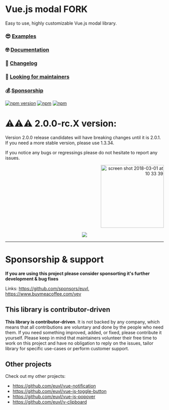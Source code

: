<p align="center">
  
# Vue.js modal FORK

Easy to use, highly customizable Vue.js modal library.

### 😎 [Examples](http://vue-js-modal.yev.io/) 

### 🤓 [Documentation](https://euvl.github.io/vue-js-modal/) 

### 🤖 [Changelog](https://github.com/euvl/vue-js-modal/releases/tag/2.0.0-rc4)

### 🙌 [Looking for maintainers](https://github.com/euvl/vue-js-modal/issues/588)

### 💰 [Sponsorship](https://github.com/sponsors/euvl)

[![npm version](https://badge.fury.io/js/vue-js-modal.svg)](https://badge.fury.io/js/vue-js-modal)
[![npm](https://img.shields.io/npm/dm/vue-js-modal.svg)](https://www.npmjs.com/package/vue-js-modal)
[![npm](https://img.shields.io/npm/dt/vue-js-modal.svg)](https://www.npmjs.com/package/vue-js-modal)

# ⚠️⚠️⚠️ 2.0.0-rc.X version:

Version 2.0.0 release candidates will have breaking changes until it is 2.0.1. If you need a more stable version, please use 1.3.34.

If you notice any bugs or regressings please do not hesitate to report any issues. 


<p align="right">
  <a href="https://www.buymeacoffee.com/yev" target="_blank">
  <img width="200" alt="screen shot 2018-03-01 at 10 33 39" src="https://user-images.githubusercontent.com/1577802/36840220-21beb89c-1d3c-11e8-98a4-45fc334842cf.png">
  </a>
</p>

<p align="center">
  <img src="https://media.giphy.com/media/3oKIPco1eNxAA1rD4Q/giphy.gif">
</p>

---

# Sponsorship  & support

**If you are using this project please consider sponsorting it's further development & bug fixes**

Links: https://github.com/sponsors/euvl, https://www.buymeacoffee.com/yev

## This library is contributor-driven
**This library is contributor-driven**. It is not backed by any company, which means that all contributions are voluntary and done by the people who need them. If you need something improved, added, or fixed, please contribute it yourself. Please keep in mind that maintainers volunteer their free time to work on this project and have no obligation to reply on the issues, tailor library for specific use-cases or perform customer support. 

## Other projects

Check out my other projects:

* https://github.com/euvl/vue-notification
* https://github.com/euvl/vue-js-toggle-button
* https://github.com/euvl/vue-js-popover
* https://github.com/euvl/v-clipboard
